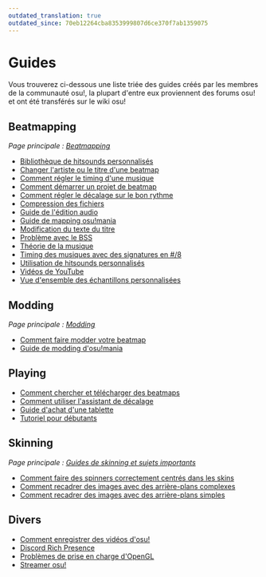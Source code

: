 ```yaml
---
outdated_translation: true
outdated_since: 70eb12264cba8353999807d6ce370f7ab1359075
---
```


# Guides

Vous trouverez ci-dessous une liste triée des guides créés par les membres de la communauté osu!, la plupart d'entre eux proviennent des forums osu! et ont été transférés sur le wiki osu!

## Beatmapping

*Page principale : [Beatmapping](/wiki/Beatmapping)*

- [Bibliothèque de hitsounds personnalisés](Custom_Hitsound_Library)
- [Changer l'artiste ou le titre d'une beatmap](Changing_the_Artist_or_Title)
- [Comment régler le timing d'une musique](How_to_Time_Songs)
- [Comment démarrer un projet de beatmap](Starting_a_Beatmap_Project)
- [Comment régler le décalage sur le bon rythme](Setting_the_Offset_on_the_Correct_Beat)
- [Compression des fichiers](Compressing_files)
- [Guide de l'édition audio](Audio_Editing)
- [Guide de mapping osu!mania](osu!mania_Mapping_Guide)
- [Modification du texte du titre](/wiki/Beatmap/Title_text#changer-le-texte-du-titre)
- [Problème avec le BSS](BSS_Issues)
- [Théorie de la musique](/wiki/Music_theory)
- [Timing des musiques avec des signatures en #/8](Timing_Songs_With_8-Signatures)
- [Utilisation de hitsounds personnalisés](Using_custom_hitsounds)
- [Vidéos de YouTube](Videos_from_YouTube)
- [Vue d'ensemble des échantillons personnalisées](Custom_Sample_Overrides)

## Modding

*Page principale : [Modding](/wiki/Modding)*

- [Comment faire modder votre beatmap](Getting_Your_Map_Modded)
- [Guide de modding d'osu!mania](osu!mania_modding_guide)

## Playing

- [Comment chercher et télécharger des beatmaps](Searching_and_Downloading_Beatmaps)
- [Comment utiliser l'assistant de décalage](How_to_Use_the_Offset_Wizard)
- [Guide d'achat d'une tablette](Tablet_Purchase)
- [Tutoriel pour débutants](Beginner's_Tutorial)

## Skinning

*Page principale : [Guides de skinning et sujets importants](/wiki/Skinning/Guides_and_important_threads)*

- [Comment faire des spinners correctement centrés dans les skins](Making_Properly_Centred_Spinners)
- [Comment recadrer des images avec des arrière-plans complexes](Cropping_with_Complex_Backgrounds)
- [Comment recadrer des images avec des arrière-plans simples](Cropping_with_Simple_Backgrounds)

## Divers

- [Comment enregistrer des vidéos d'osu!](Recording_osu!)
- [Discord Rich Presence](Discord_Rich_Presence)
- [Problèmes de prise en charge d'OpenGL](OpenGL_Support_Issues)
- [Streamer osu!](Livestreaming_osu!)
